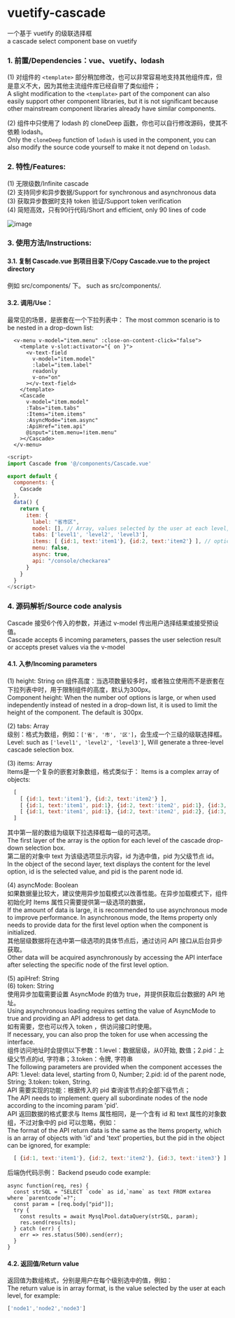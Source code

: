 # vuetify-cascade
一个基于 vuetify 的级联选择框  
a cascade select component base on vuetify

### 1. 前置/Dependencies：vue、vuetify、lodash 

(1) 对组件的 `<template>` 部分稍加修改，也可以非常容易地支持其他组件库，但是意义不大，因为其他主流组件库已经自带了类似组件；  
A slight modification to the `<template>` part of the component can also easily support other component libraries, but it is not significant because other mainstream component libraries already have similar components.   
  
(2) 组件中只使用了 lodash 的 cloneDeep 函数，你也可以自行修改源码，使其不依赖 lodash。  
Only the `cloneDeep` function of `lodash` is used in the component, you can also modify the source code yourself to make it not depend on `lodash`.  

### 2. 特性/Features:
(1) 无限级数/Infinite cascade  
(2) 支持同步和异步数据/Support for synchronous and asynchronous data  
(3) 获取异步数据时支持 token 验证/Support token verification  
(4) 简短高效，只有90行代码/Short and efficient, only 90 lines of code  

![image](https://github.com/cyyssly/vue-vuetify-cascade/blob/master/1.JPG)

### 3. 使用方法/Instructions: 

#### 3.1. 复制 Cascade.vue 到项目目录下/Copy Cascade.vue to the project directory  
例如 src/components/ 下。 
such as src/components/.  

#### 3.2. 调用/Use： 

最常见的场景，是嵌套在一个下拉列表中： 
The most common scenario is to be nested in a drop-down list:   

```vue
  <v-menu v-model="item.menu" :close-on-content-click="false">
    <template v-slot:activator="{ on }">
      <v-text-field
        v-model="item.model"
        :label="item.label"
        readonly
        v-on="on"
      ></v-text-field>
    </template>
    <Cascade
      v-model="item.model"
      :Tabs="item.tabs"
      :Items="item.items"
      :AsyncMode="item.async"
      :ApiHref="item.api"
      @input="item.menu=!item.menu"
    ></Cascade>
  </v-menu>  
```
```js
<script>
import Cascade from '@/components/Cascade.vue'

export default {
  components: {
    Cascade
  },
  data() {
    return {
      item: {
        label: "省市区",
        model: [], // Array, values selected by the user at each level, for example: ['node1','node2','node3']
        tabs: ['level1', 'level2', 'level3'],
        items: [ {id:1, text:'item1'}, {id:2, text:'item2'} ], // options for level1
        menu: false,
        async: true,
        api: "/console/checkarea"
      }
    }
  }
</script>
```
  
### 4. 源码解析/Source code analysis  
Cascade 接受6个传入的参数，并通过 v-model 传出用户选择结果或接受预设值。  
Cascade accepts 6 incoming parameters, passes the user selection result or accepts preset values via the v-model  

#### 4.1. 入参/Incoming parameters

(1) height: String  on
组件高度：当选项数量较多时，或者独立使用而不是嵌套在下拉列表中时，用于限制组件的高度，默认为300px。  
Component height: When the number oof options is large, or when used independently instead of nested in a drop-down list, it is used to limit the height of the component. The default is 300px.  

(2) tabs: Array  
级别：格式为数组，例如：```['省', '市', '区']```，会生成一个三级的级联选择框。  
Level: such as ```['level1', 'level2', 'level3']```, Will generate a three-level cascade selection box.

(3) items: Array   
Items是一个复杂的嵌套对象数组，格式类似于： 
Items is a complex array of objects:  
```js
  [
    [ {id:1, text:'item1'}, {id:2, text:'item2'} ],
    [ {id:1, text:'item1', pid:1}, {id:2, text:'item2', pid:1}, {id:3, text:'item3', pid:2} ],
    [ {id:1, text:'item1', pid:1}, {id:2, text:'item2', pid:2}, {id:3, text:'item3', pid:3} ]
  ]
```
其中第一层的数组为级联下拉选择框每一级的可选项。  
The first layer of the array is the option for each level of the cascade drop-down selection box.  
第二层的对象中 text 为该级选项显示内容，id 为选中值，pid 为父级节点 id。  
In the object of the second layer, text displays the content for the level option, id is the selected value, and pid is the parent node id.  

(4) asyncMode: Boolean    
如果数据量比较大，建议使用异步加载模式以改善性能。在异步加载模式下，组件初始化时 Items 属性只需要提供第一级选项的数据，  
If the amount of data is large, it is recommended to use asynchronous mode to improve performance. In asynchronous mode, the Items property only needs to provide data for the first level option when the component is initialized.  
其他层级数据将在选中第一级选项的具体节点后，通过访问 API 接口从后台异步获取。  
Other data will be acquired asynchronously by accessing the API interface after selecting the specific node of the first level option.  

(5) apiHref: String  
(6) token: String  
使用异步加载需要设置 AsyncMode 的值为 true，并提供获取后台数据的 API 地址。  
Using asynchronous loading requires setting the value of AsyncMode to true and providing an API address to get data.  
如有需要，您也可以传入 token ，供访问接口时使用。  
If necessary, you can also prop the token for use when accessing the interface.  
组件访问地址时会提供以下参数：1.level：数据层级，从0开始, 数值；2.pid：上级父节点的id, 字符串；3.token：令牌, 字符串   
The following parameters are provided when the component accesses the API: 1.level: data level, starting from 0, Number; 2.pid: id of the parent node, String; 3.token: token, String.   
API 需要实现的功能：根据传入的 pid 查询该节点的全部下级节点；  
The API needs to implement: query all subordinate nodes of the node according to the incoming param 'pid'.  
API 返回数据的格式要求与 Items 属性相同，是一个含有 id 和 text 属性的对象数组，不过对象中的 pid 可以忽略，例如：  
The format of the API return data is the same as the Items property, which is an array of objects with 'id' and 'text' properties, but the pid in the object can be ignored, for example:  
```js
  [ {id:1, text:'item1'}, {id:2, text:'item2'}, {id:3, text:'item3'} ]  
```
后端伪代码示例：
Backend pseudo code example: 
```node
async function(req, res) {
  const strSQL = "SELECT `code` as id,`name` as text FROM extarea where `parentcode`=?";
  const param = [req.body["pid"]];
  try {
    const results = await MysqlPool.dataQuery(strSQL, param);
    res.send(results);
  } catch (err) {
    err => res.status(500).send(err);
  }
}
```

#### 4.2. 返回值/Return value  

返回值为数组格式，分别是用户在每个级别选中的值，例如：  
The return value is in array format, is the value selected by the user at each level, for example: 
```js
['node1','node2','node3']  
```
    
    

